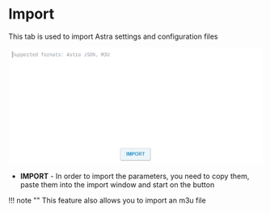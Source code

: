 # Import

This tab is used to import Astra settings and configuration files

![import](import.png)

- **IMPORT** - In order to import the parameters, you need to copy them, paste them into the import window and start on the button
  
!!! note ""
    This feature also allows you to import an m3u file